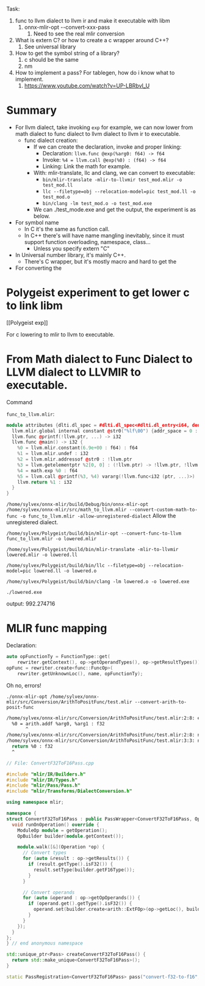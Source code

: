 Task:
1. func to llvm dialect to llvm ir and make it executable with libm
	1. onnx-mlir-opt --convert-xxx-pass
		1. Need to see the real mlir conversion
3. What is extern C? or how to create a c wrapper around C++?
	1. See universal library
4. How to get the symbol string of a library?
	1. c should be the same
	2. nm
5. How to implement a pass? For tablegen, how do i know what to implement.
	1. https://www.youtube.com/watch?v=UP-LBRbvI_U

# Summary

- For llvm dialect, take invoking `exp` for example, we can now lower from math dialect to func dialect to llvm dialect to llvm ir to executable.
	- func dialect creation:
		- If we can create the declaration, invoke and proper linking:
			- Declaration: `llvm.func @exp(%arg0: f64) -> f64`
			- Invoke: `%4 = llvm.call @exp(%0) : (f64) -> f64`
			- Linking: Link the math for example.
		- With: mlir-translate, llc and clang, we can convert to executable:
			- `bin/mlir-translate -mlir-to-llvmir test_mod.mlir -o test_mod.ll`
			- `llc --filetype=obj --relocation-model=pic test_mod.ll -o test_mod.o`
			- `bin/clang -lm test_mod.o -o test_mod.exe`
		- We can ./test_mode.exe and get the output, the experiment is as below.
- For symbol name
	- In C it's the same as function call.
	- In C++ there's will have name mangling inevitably, since it must support function overloading, namespace, class...
		- Unless you specify extern "C"
- In Universal number library, it's mainly C++.
	- There's C wrapper, but it's mostly macro and hard to get the 
- For converting the 

# Polygeist experiment to get lower c to link libm

[[Polygeist exp]]

For c lowering to mlir to llvm to executable.

# From Math dialect to Func Dialect to LLVM dialect to LLVMIR to executable.

Command

`func_to_llvm.mlir`:

```cpp
module attributes {dlti.dl_spec = #dlti.dl_spec<#dlti.dl_entry<i64, dense<64> : vector<2xi32>>, #dlti.dl_entry<!llvm.ptr<272>, dense<64> : vector<4xi32>>, #dlti.dl_entry<!llvm.ptr<271>, dense<32> : vector<4xi32>>, #dlti.dl_entry<!llvm.ptr<270>, dense<32> : vector<4xi32>>, #dlti.dl_entry<f80, dense<128> : vector<2xi32>>, #dlti.dl_entry<i16, dense<16> : vector<2xi32>>, #dlti.dl_entry<i8, dense<8> : vector<2xi32>>, #dlti.dl_entry<i1, dense<8> : vector<2xi32>>, #dlti.dl_entry<!llvm.ptr, dense<64> : vector<4xi32>>, #dlti.dl_entry<f128, dense<128> : vector<2xi32>>, #dlti.dl_entry<f64, dense<64> : vector<2xi32>>, #dlti.dl_entry<f16, dense<16> : vector<2xi32>>, #dlti.dl_entry<i32, dense<32> : vector<2xi32>>, #dlti.dl_entry<"dlti.stack_alignment", 128 : i32>, #dlti.dl_entry<"dlti.endianness", "little">>, llvm.data_layout = "e-m:e-p270:32:32-p271:32:32-p272:64:64-i64:64-f80:128-n8:16:32:64-S128", llvm.target_triple = "x86_64-unknown-linux-gnu", "polygeist.target-cpu" = "x86-64", "polygeist.target-features" = "+cmov,+cx8,+fxsr,+mmx,+sse,+sse2,+x87", "polygeist.tune-cpu" = "generic"} {
  llvm.mlir.global internal constant @str0("%lf\00") {addr_space = 0 : i32}
  llvm.func @printf(!llvm.ptr, ...) -> i32
  llvm.func @main() -> i32 {
    %0 = llvm.mlir.constant(6.9e+00 : f64) : f64
    %1 = llvm.mlir.undef : i32
    %2 = llvm.mlir.addressof @str0 : !llvm.ptr
    %3 = llvm.getelementptr %2[0, 0] : (!llvm.ptr) -> !llvm.ptr, !llvm.array<4 x i8>
    %4 = math.exp %0 : f64
    %5 = llvm.call @printf(%3, %4) vararg(!llvm.func<i32 (ptr, ...)>) : (!llvm.ptr, f64) -> i32
    llvm.return %1 : i32
  }
}
```

`/home/sylvex/onnx-mlir/build/Debug/bin/onnx-mlir-opt /home/sylvex/onnx-mlir/src/math_to_llvm.mlir --convert-custom-math-to-func -o func_to_llvm.mlir -allow-unregistered-dialect`
	Allow the unregistered dialect.

`/home/sylvex/Polygeist/build/bin/mlir-opt --convert-func-to-llvm func_to_llvm.mlir -o lowered.mlir`

`/home/sylvex/Polygeist/build/bin/mlir-translate -mlir-to-llvmir lowered.mlir -o lowered.ll`

`/home/sylvex/Polygeist/build/bin/llc --filetype=obj --relocation-model=pic lowered.ll -o lowered.o`

`/home/sylvex/Polygeist/build/bin/clang -lm lowered.o -o lowered.exe`

`./lowered.exe`

output: 992.274716

# MLIR func mapping

Declaration:

```cpp
auto opFunctionTy = FunctionType::get(
	rewriter.getContext(), op->getOperandTypes(), op->getResultTypes());
opFunc = rewriter.create<func::FuncOp>(
	rewriter.getUnknownLoc(), name, opFunctionTy);
```

Oh no, errors!

`./onnx-mlir-opt /home/sylvex/onnx-mlir/src/Conversion/ArithToPositFunc/test.mlir --convert-arith-to-posit-func`

```bash
/home/sylvex/onnx-mlir/src/Conversion/ArithToPositFunc/test.mlir:2:8: error: failed to materialize conversion for result #0 of operation 'arith.addf' that remained live after conversion
  %0 = arith.addf %arg0, %arg1 : f32
       ^
/home/sylvex/onnx-mlir/src/Conversion/ArithToPositFunc/test.mlir:2:8: note: see current operation: %1 = "arith.addf"(%arg0, %arg1) <{fastmath = #arith.fastmath<none>}> : (f32, f32) -> f32
/home/sylvex/onnx-mlir/src/Conversion/ArithToPositFunc/test.mlir:3:3: note: see existing live user here: func.return %1 : f32
  return %0 : f32
  ^
```

```cpp
// File: ConvertF32ToF16Pass.cpp

#include "mlir/IR/Builders.h"
#include "mlir/IR/Types.h"
#include "mlir/Pass/Pass.h"
#include "mlir/Transforms/DialectConversion.h"

using namespace mlir;

namespace {
struct ConvertF32ToF16Pass : public PassWrapper<ConvertF32ToF16Pass, OperationPass<ModuleOp>> {
  void runOnOperation() override {
    ModuleOp module = getOperation();
    OpBuilder builder(module.getContext());

    module.walk([&](Operation *op) {
      // Convert types
      for (auto &result : op->getResults()) {
        if (result.getType().isF32()) {
          result.setType(builder.getF16Type());
        }
      }

      // Convert operands
      for (auto &operand : op->getOpOperands()) {
        if (operand.get().getType().isF32()) {
          operand.set(builder.create<arith::ExtFOp>(op->getLoc(), builder.getF16Type(), operand.get()));
        }
      }
    });
  }
};
} // end anonymous namespace

std::unique_ptr<Pass> createConvertF32ToF16Pass() {
  return std::make_unique<ConvertF32ToF16Pass>();
}

static PassRegistration<ConvertF32ToF16Pass> pass("convert-f32-to-f16", "Convert all f32 types and values to f16");
```